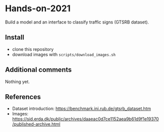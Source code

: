 # Hands-on-2021

Build a model and an interface to classify traffic signs (GTSRB dataset).

## Install

* clone this repository 
* download images with `scripts/download_images.sh`

## Additional comments

Nothing yet.

## References

* Dataset introduction: https://benchmark.ini.rub.de/gtsrb_dataset.htm
* Images: https://sid.erda.dk/public/archives/daaeac0d7ce1152aea9b61d9f1e19370/published-archive.html